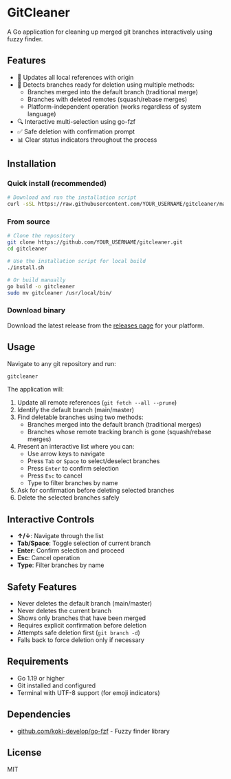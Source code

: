 # GitCleaner

A Go application for cleaning up merged git branches interactively using fuzzy finder.

## Features

- 🔄 Updates all local references with origin
- 🎯 Detects branches ready for deletion using multiple methods:
  - Branches merged into the default branch (traditional merge)
  - Branches with deleted remotes (squash/rebase merges)
  - Platform-independent operation (works regardless of system language)
- 🔍 Interactive multi-selection using go-fzf
- ✅ Safe deletion with confirmation prompt
- 📊 Clear status indicators throughout the process

## Installation

### Quick install (recommended)

```bash
# Download and run the installation script
curl -sSL https://raw.githubusercontent.com/YOUR_USERNAME/gitcleaner/main/install.sh | bash
```

### From source

```bash
# Clone the repository
git clone https://github.com/YOUR_USERNAME/gitcleaner.git
cd gitcleaner

# Use the installation script for local build
./install.sh

# Or build manually
go build -o gitcleaner
sudo mv gitcleaner /usr/local/bin/
```

### Download binary

Download the latest release from the [releases page](https://github.com/YOUR_USERNAME/gitcleaner/releases) for your platform.

## Usage

Navigate to any git repository and run:

```bash
gitcleaner
```

The application will:
1. Update all remote references (`git fetch --all --prune`)
2. Identify the default branch (main/master)
3. Find deletable branches using two methods:
   - Branches merged into the default branch (traditional merges)
   - Branches whose remote tracking branch is gone (squash/rebase merges)
4. Present an interactive list where you can:
   - Use arrow keys to navigate
   - Press `Tab` or `Space` to select/deselect branches
   - Press `Enter` to confirm selection
   - Press `Esc` to cancel
   - Type to filter branches by name
5. Ask for confirmation before deleting selected branches
6. Delete the selected branches safely

## Interactive Controls

- **↑/↓**: Navigate through the list
- **Tab/Space**: Toggle selection of current branch
- **Enter**: Confirm selection and proceed
- **Esc**: Cancel operation
- **Type**: Filter branches by name

## Safety Features

- Never deletes the default branch (main/master)
- Never deletes the current branch
- Shows only branches that have been merged
- Requires explicit confirmation before deletion
- Attempts safe deletion first (`git branch -d`)
- Falls back to force deletion only if necessary

## Requirements

- Go 1.19 or higher
- Git installed and configured
- Terminal with UTF-8 support (for emoji indicators)

## Dependencies

- [github.com/koki-develop/go-fzf](https://github.com/koki-develop/go-fzf) - Fuzzy finder library

## License

MIT
